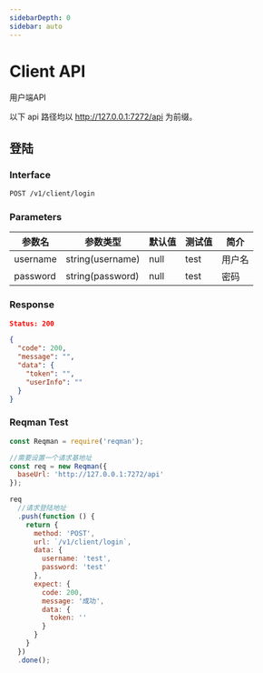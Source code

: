 ```yaml
---
sidebarDepth: 0
sidebar: auto
---
```


# Client API

用户端API

以下 api 路径均以 http://127.0.0.1:7272/api 为前缀。

## 登陆

### Interface

``` bash
POST /v1/client/login
```

### Parameters

参数名 | 参数类型 | 默认值 | 测试值 | 简介
---|---|---|---|---
username | string(username) | null | test | 用户名
password | string(password) | null | test | 密码

### Response

``` json
Status: 200

{
  "code": 200,
  "message": "",
  "data": {
    "token": "",
    "userInfo": ""
  }
}
```

### Reqman Test

``` javascript
const Reqman = require('reqman');

//需要设置一个请求基地址
const req = new Reqman({
  baseUrl: 'http://127.0.0.1:7272/api'
});

req
  //请求登陆地址
  .push(function () {
    return {
      method: 'POST',
      url: `/v1/client/login`,
      data: {
        username: 'test',
        password: 'test'
      },
      expect: {
        code: 200,
        message: '成功',
        data: {
          token: ''
        }
      }
    }
  })
  .done();
```
